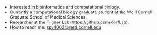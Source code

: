 - Interested in bioinformatics and computational biology. 
- Currently a computational biology graduate student at the Weill Cornell Graduate School of Medical Sciences.
- Researcher at the Tilgner Lab (https://github.com/KorfLab).
- How to reach me: spv4002@med.cornell.edu

<!---
surya-vishnubhatt/surya-vishnubhatt is a ✨ special ✨ repository because its `README.md` (this file) appears on your GitHub profile.
You can click the Preview link to take a look at your changes.
--->
